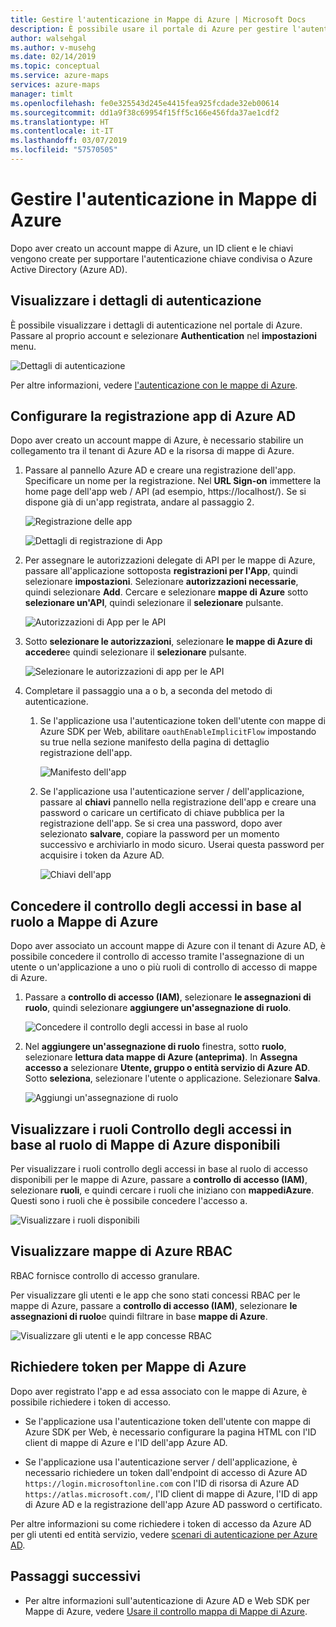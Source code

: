 ```yaml
---
title: Gestire l'autenticazione in Mappe di Azure | Microsoft Docs
description: È possibile usare il portale di Azure per gestire l'autenticazione in Mappe di Azure.
author: walsehgal
ms.author: v-musehg
ms.date: 02/14/2019
ms.topic: conceptual
ms.service: azure-maps
services: azure-maps
manager: timlt
ms.openlocfilehash: fe0e325543d245e4415fea925fcdade32eb00614
ms.sourcegitcommit: dd1a9f38c69954f15ff5c166e456fda37ae1cdf2
ms.translationtype: HT
ms.contentlocale: it-IT
ms.lasthandoff: 03/07/2019
ms.locfileid: "57570505"
---
```

# <a name="manage-authentication-in-azure-maps"></a>Gestire l'autenticazione in Mappe di Azure

Dopo aver creato un account mappe di Azure, un ID client e le chiavi vengono create per supportare l'autenticazione chiave condivisa o Azure Active Directory (Azure AD).

## <a name="view-authentication-details"></a>Visualizzare i dettagli di autenticazione

È possibile visualizzare i dettagli di autenticazione nel portale di Azure. Passare al proprio account e selezionare **Authentication** nel **impostazioni** menu.

![Dettagli di autenticazione](./media/how-to-manage-authentication/how-to-view-auth.png)

 Per altre informazioni, vedere [l'autenticazione con le mappe di Azure](https://aka.ms/amauth).


## <a name="set-up-azure-ad-app-registration"></a>Configurare la registrazione app di Azure AD

Dopo aver creato un account mappe di Azure, è necessario stabilire un collegamento tra il tenant di Azure AD e la risorsa di mappe di Azure.

1. Passare al pannello Azure AD e creare una registrazione dell'app. Specificare un nome per la registrazione. Nel **URL Sign-on** immettere la home page dell'app web / API (ad esempio, https://localhost/). Se si dispone già di un'app registrata, andare al passaggio 2.

    ![Registrazione delle app](./media/how-to-manage-authentication/app-registration.png)

    ![Dettagli di registrazione di App](./media/how-to-manage-authentication/app-create.png)

2. Per assegnare le autorizzazioni delegate di API per le mappe di Azure, passare all'applicazione sottoposta **registrazioni per l'App**, quindi selezionare **impostazioni**.  Selezionare **autorizzazioni necessarie**, quindi selezionare **Add**. Cercare e selezionare **mappe di Azure** sotto **selezionare un'API**, quindi selezionare il **selezionare** pulsante.

    ![Autorizzazioni di App per le API](./media/how-to-manage-authentication/app-permissions.png)

3. Sotto **selezionare le autorizzazioni**, selezionare **le mappe di Azure di accedere**e quindi selezionare il **selezionare** pulsante.

    ![Selezionare le autorizzazioni di app per le API](./media/how-to-manage-authentication/select-app-permissions.png)

4. Completare il passaggio una a o b, a seconda del metodo di autenticazione.

    1. Se l'applicazione usa l'autenticazione token dell'utente con mappe di Azure SDK per Web, abilitare `oauthEnableImplicitFlow` impostando su true nella sezione manifesto della pagina di dettaglio registrazione dell'app.
    
       ![Manifesto dell'app](./media/how-to-manage-authentication/app-manifest.png)

    2. Se l'applicazione usa l'autenticazione server / dell'applicazione, passare al **chiavi** pannello nella registrazione dell'app e creare una password o caricare un certificato di chiave pubblica per la registrazione dell'app. Se si crea una password, dopo aver selezionato **salvare**, copiare la password per un momento successivo e archiviarlo in modo sicuro. Userai questa password per acquisire i token da Azure AD.

       ![Chiavi dell'app](./media/how-to-manage-authentication/app-keys.png)


## <a name="grant-rbac-to-azure-maps"></a>Concedere il controllo degli accessi in base al ruolo a Mappe di Azure

Dopo aver associato un account mappe di Azure con il tenant di Azure AD, è possibile concedere il controllo di accesso tramite l'assegnazione di un utente o un'applicazione a uno o più ruoli di controllo di accesso di mappe di Azure.

1. Passare a **controllo di accesso (IAM)**, selezionare **le assegnazioni di ruolo**, quindi selezionare **aggiungere un'assegnazione di ruolo**.

    ![Concedere il controllo degli accessi in base al ruolo](./media/how-to-manage-authentication/how-to-grant-rbac.png)

2. Nel **aggiungere un'assegnazione di ruolo** finestra, sotto **ruolo**, selezionare **lettura data mappe di Azure (anteprima)**. In **Assegna accesso a** selezionare **Utente, gruppo o entità servizio di Azure AD**. Sotto **seleziona**, selezionare l'utente o applicazione. Selezionare **Salva**.

    ![Aggiungi un'assegnazione di ruolo](./media/how-to-manage-authentication/add-role-assignment.png)

## <a name="view-available-azure-maps-rbac-roles"></a>Visualizzare i ruoli Controllo degli accessi in base al ruolo di Mappe di Azure disponibili

Per visualizzare i ruoli controllo degli accessi in base al ruolo di accesso disponibili per le mappe di Azure, passare a **controllo di accesso (IAM)**, selezionare **ruoli**, e quindi cercare i ruoli che iniziano con **mappediAzure**. Questi sono i ruoli che è possibile concedere l'accesso a.

![Visualizzare i ruoli disponibili](./media/how-to-manage-authentication/how-to-view-avail-roles.png)


## <a name="view-azure-maps-rbac"></a>Visualizzare mappe di Azure RBAC

RBAC fornisce controllo di accesso granulare.

Per visualizzare gli utenti e le app che sono stati concessi RBAC per le mappe di Azure, passare a **controllo di accesso (IAM)**, selezionare **le assegnazioni di ruolo**e quindi filtrare in base **mappe di Azure**.

![Visualizzare gli utenti e le app concesse RBAC](./media/how-to-manage-authentication/how-to-view-amrbac.png)


## <a name="request-tokens-for-azure-maps"></a>Richiedere token per Mappe di Azure

Dopo aver registrato l'app e ad essa associato con le mappe di Azure, è possibile richiedere i token di accesso.

* Se l'applicazione usa l'autenticazione token dell'utente con mappe di Azure SDK per Web, è necessario configurare la pagina HTML con l'ID client di mappe di Azure e l'ID dell'app Azure AD.

* Se l'applicazione usa l'autenticazione server / dell'applicazione, è necessario richiedere un token dall'endpoint di accesso di Azure AD `https://login.microsoftonline.com` con l'ID di risorsa di Azure AD `https://atlas.microsoft.com/`, l'ID client di mappe di Azure, l'ID di app di Azure AD e la registrazione dell'app Azure AD password o certificato.

Per altre informazioni su come richiedere i token di accesso da Azure AD per gli utenti ed entità servizio, vedere [scenari di autenticazione per Azure AD](https://docs.microsoft.com/azure/active-directory/develop/authentication-scenarios).


## <a name="next-steps"></a>Passaggi successivi

* Per altre informazioni sull'autenticazione di Azure AD e Web SDK per Mappe di Azure, vedere [Usare il controllo mappa di Mappe di Azure](https://docs.microsoft.com/azure/azure-maps/how-to-use-map-control).